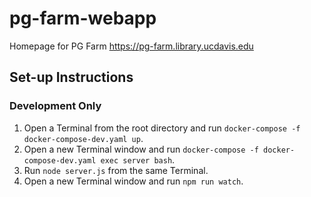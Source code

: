 # pg-farm-webapp

Homepage for PG Farm https://pg-farm.library.ucdavis.edu

## Set-up Instructions

### Development Only

1. Open a Terminal from the root directory and run `docker-compose -f docker-compose-dev.yaml up`.
2. Open a new Terminal window and run `docker-compose -f docker-compose-dev.yaml exec server bash`.
3. Run `node server.js` from the same Terminal.
4. Open a new Terminal window and run `npm run watch`.
